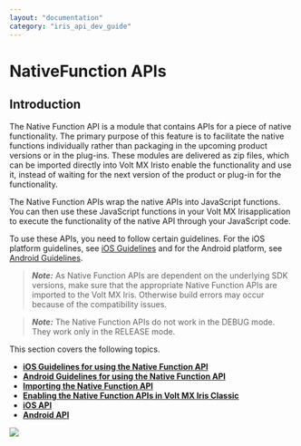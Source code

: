 ```yaml
---
layout: "documentation"
category: "iris_api_dev_guide"
---
```

                            

NativeFunction APIs
===================

Introduction
------------

The Native Function API is a module that contains APIs for a piece of native functionality. The primary purpose of this feature is to facilitate the native functions individually rather than packaging in the upcoming product versions or in the plug-ins. These modules are delivered as zip files, which can be imported directly into Volt MX Iristo enable the functionality and use it, instead of waiting for the next version of the product or plug-in for the functionality.

The Native Function APIs wrap the native APIs into JavaScript functions. You can then use these JavaScript functions in your Volt MX Irisapplication to execute the functionality of the native API through your JavaScript code.

To use these APIs, you need to follow certain guidelines. For the iOS platform guidelines, see [iOS Guidelines](guidelines_ios.html) and for the Android platform, see [Android Guidelines](guidelines_android.html).

> **_Note:_** As Native Function APIs are dependent on the underlying SDK versions, make sure that the appropriate Native Function APIs are imported to the Volt MX Iris. Otherwise build errors may occur because of the compatibility issues.

> **_Note:_** The Native Function APIs do not work in the DEBUG mode. They work only in the RELEASE mode.

This section covers the following topics.

*   **[iOS Guidelines for using the Native Function API](guidelines_ios.html)**
*   **[Android Guidelines for using the Native Function API](guidelines_android.html)**
*   **[Importing the Native Function API](importing_ssm.html)**
*   **[Enabling the Native Function APIs in Volt MX Iris Classic](enabling_native_function_apis.html)**
*   **[iOS API](ios_api.html)**
*   **[Android API](android_api.html)**

![](resources/prettify/onload.png)
